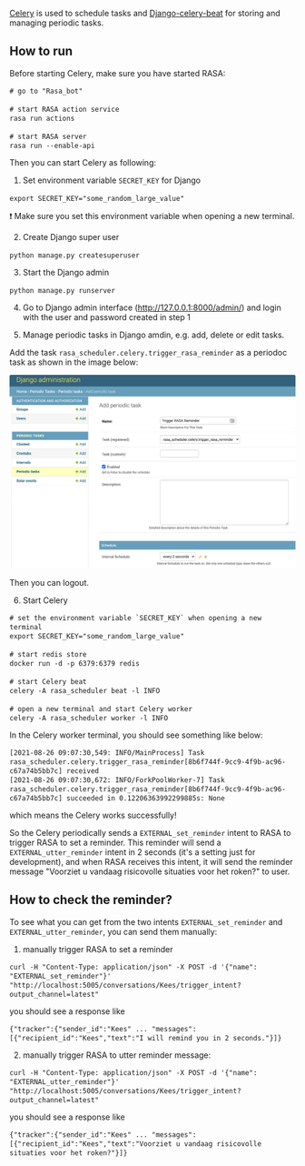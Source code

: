 [Celery](https://docs.celeryproject.org/en/stable/) is used to schedule tasks and [Django-celery-beat](https://django-celery-beat.readthedocs.io/en/latest/) for storing and managing periodic tasks.

## How to run

Before starting Celery, make sure you have started RASA:
```
# go to "Rasa_bot"

# start RASA action service
rasa run actions

# start RASA server
rasa run --enable-api
```

Then you can start Celery as following:

1. Set environment variable `SECRET_KEY` for Django

`export SECRET_KEY="some_random_large_value"`

:exclamation:  Make sure you set this environment variable when opening a new terminal.

2. Create Django super user

`python manage.py createsuperuser`

3. Start the Django admin

`python manage.py runserver`

4. Go to Django admin interface (http://127.0.0.1:8000/admin/) and login
 with the user and password created in step 1

5. Manage periodic tasks in Django amdin, e.g. add, delete or edit tasks.

Add the task `rasa_scheduler.celery.trigger_rasa_reminder` as a periodoc task
as shown in the image below:

![ajango_admin](./django_admin.png)

Then you can logout.

6. Start Celery

```
# set the environment variable `SECRET_KEY` when opening a new terminal
export SECRET_KEY="some_random_large_value"

# start redis store
docker run -d -p 6379:6379 redis

# start Celery beat
celery -A rasa_scheduler beat -l INFO

# open a new terminal and start Celery worker
celery -A rasa_scheduler worker -l INFO
```

In the Celery worker terminal, you should see something like below:

```
[2021-08-26 09:07:30,549: INFO/MainProcess] Task rasa_scheduler.celery.trigger_rasa_reminder[8b6f744f-9cc9-4f9b-ac96-c67a74b5bb7c] received
[2021-08-26 09:07:30,672: INFO/ForkPoolWorker-7] Task rasa_scheduler.celery.trigger_rasa_reminder[8b6f744f-9cc9-4f9b-ac96-c67a74b5bb7c] succeeded in 0.12206363992299885s: None
```
which means the Celery works successfully!

So the Celery periodically sends a `EXTERNAL_set_reminder` intent to RASA to trigger RASA to set a reminder. This reminder will send a `EXTERNAL_utter_reminder` intent in 2 seconds (it's a setting just for development), and when RASA receives this intent, it will send the reminder message "Voorziet u vandaag risicovolle situaties voor het roken?" to user.


## How to check the reminder?

To see what you can get from the two intents `EXTERNAL_set_reminder` and `EXTERNAL_utter_reminder`, you can send them manually:

1. manually trigger RASA to set a reminder
```
curl -H "Content-Type: application/json" -X POST -d '{"name": "EXTERNAL_set_reminder"}' "http://localhost:5005/conversations/Kees/trigger_intent?output_channel=latest"
```
you should see a response like
```
{"tracker":{"sender_id":"Kees" ... "messages":[{"recipient_id":"Kees","text":"I will remind you in 2 seconds."}]}
```

2. manually trigger RASA to utter reminder message:
```
curl -H "Content-Type: application/json" -X POST -d '{"name": "EXTERNAL_utter_reminder"}' "http://localhost:5005/conversations/Kees/trigger_intent?output_channel=latest"
```
you should see a response like
```
{"tracker":{"sender_id":"Kees" ... "messages":[{"recipient_id":"Kees","text":"Voorziet u vandaag risicovolle situaties voor het roken?"}]}
```

